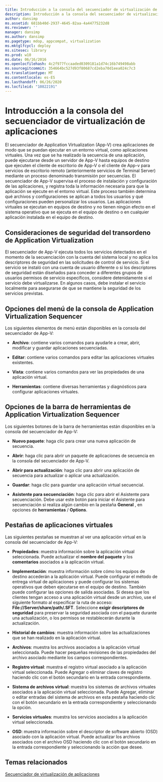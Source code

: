 ```yaml
---
title: Introducción a la consola del secuenciador de virtualización de aplicaciones
description: Introducción a la consola del secuenciador de virtualización de aplicaciones
author: dansimp
ms.assetid: 681bb40d-2937-4645-82aa-4a44775232d8
ms.reviewer: ''
manager: dansimp
ms.author: dansimp
ms.pagetype: mdop, appcompat, virtualization
ms.mktglfcycl: deploy
ms.sitesec: library
ms.prod: w10
ms.date: 06/16/2016
ms.openlocfilehash: 4c2f977fccaaded0309181a1d74c16b749498abb
ms.sourcegitcommit: 354664bc527d93f80687cd2eba70d1eea024c7c3
ms.translationtype: MT
ms.contentlocale: es-ES
ms.lasthandoff: 06/26/2020
ms.locfileid: "10822191"
---
```

# Introducción a la consola del secuenciador de virtualización de aplicaciones


El secuenciador de Application Virtualization (App-V) crea aplicaciones de modo que se puedan ejecutar en un entorno virtual, como aplicaciones virtuales. Una vez que se ha realizado la secuencia de una aplicación, puede ejecutarse desde un servidor de App-V hasta equipos de destino que ejecuten el cliente de escritorio de App-V o el cliente de App-v para servicios de escritorio remoto (anteriormente servicios de Terminal Server) mediante un proceso denominado transmisión por secuencias. El secuenciador de App-V supervisa el proceso de instalación y configuración de las aplicaciones, y registra toda la información necesaria para que la aplicación se ejecute en el entorno virtual. Este proceso también determina qué archivos y configuraciones se aplican a todos los usuarios y qué configuraciones pueden personalizar los usuarios. Las aplicaciones virtuales se ejecutan en equipos de destino y no tienen ningún efecto en el sistema operativo que se ejecuta en el equipo de destino o en cualquier aplicación instalada en el equipo de destino.

## Consideraciones de seguridad del transordeno de Application Virtualization


El secuenciador de App-V ejecuta todos los servicios detectados en el momento de la secuenciación con la cuenta del sistema local y no aplica los descriptores de seguridad en las solicitudes de control de servicio. Si el servicio se instaló con una cuenta de usuario diferente o si los descriptores de seguridad están diseñados para conceder a diferentes grupos de usuarios permisos de servicio específicos, considere detenidamente si el servicio debe virtualizarse. En algunos casos, debe instalar el servicio localmente para asegurarse de que se mantiene la seguridad de los servicios previstas.

## Opciones del menú de la consola de Application Virtualization Sequencer


Los siguientes elementos de menú están disponibles en la consola del secuenciador de App-V:

-   **Archivo**: contiene varios comandos para ayudarle a crear, abrir, modificar y guardar aplicaciones secuenciadas.

-   **Editar**: contiene varios comandos para editar las aplicaciones virtuales existentes.

-   **Vista**: contiene varios comandos para ver las propiedades de una aplicación virtual.

-   **Herramientas**: contiene diversas herramientas y diagnósticos para configurar aplicaciones virtuales.

## Opciones de la barra de herramientas de Application Virtualization Sequencer


Los siguientes botones de la barra de herramientas están disponibles en la consola del secuenciador de App-V:

-   **Nuevo paquete**: haga clic para crear una nueva aplicación de secuencia.

-   **Abrir**: haga clic para abrir un paquete de aplicaciones de secuencia en la consola del secuenciador de App-V.

-   **Abrir para actualización**: haga clic para abrir una aplicación de secuencia para actualizar o aplicar una actualización.

-   **Guardar**: haga clic para guardar una aplicación virtual secuencial.

-   **Asistente para secuenciación**: haga clic para abrir el Asistente para secuenciación. Debe usar este botón para iniciar el Asistente para secuenciación si realiza algún cambio en la pestaña **General** , en opciones de **herramientas**  /  **Options**.

## Pestañas de aplicaciones virtuales


Las siguientes pestañas se muestran al ver una aplicación virtual en la consola del secuenciador de App-V:

-   **Propiedades**: muestra información sobre la aplicación virtual seleccionada. Puede actualizar el **nombre del paquete** y los **comentarios** asociados a la aplicación virtual.

-   **Implementación**: muestra información sobre cómo los equipos de destino accederán a la aplicación virtual. Puede configurar el método de entrega virtual de aplicaciones y puede configurar los sistemas operativos que deben ejecutarse en el equipo de destino. También puede configurar las opciones de salida asociadas. Si desea que los clientes tengan acceso a una aplicación virtual desde un archivo, use el siguiente formato al especificar la ruta de acceso: **File://Server/share/path/.SFT**. Seleccione **exigir descriptores de seguridad** para preservar la seguridad asociada con el paquete durante una actualización, o los permisos se restablecerán durante la actualización.

-   **Historial de cambios**: muestra información sobre las actualizaciones que se han realizado en la aplicación virtual.

-   **Archivos**: muestra los archivos asociados a la aplicación virtual seleccionada. Puede hacer pequeñas revisiones de las propiedades del archivo asociado mediante los campos correspondientes.

-   **Registro virtual**: muestra el registro virtual asociado a la aplicación virtual seleccionada. Puede Agregar o eliminar claves de registro haciendo clic con el botón secundario en la entrada correspondiente.

-   **Sistema de archivos virtual**: muestra los sistemas de archivos virtuales asociados a la aplicación virtual seleccionada. Puede Agregar, eliminar o editar entradas del sistema de archivos en esta pestaña haciendo clic con el botón secundario en la entrada correspondiente y seleccionando la opción.

-   **Servicios virtuales**: muestra los servicios asociados a la aplicación virtual seleccionada.

-   **OSD**: muestra información sobre el descriptor de software abierto (OSD) asociado con la aplicación virtual. Puede actualizar los archivos asociados con el archivo OSD haciendo clic con el botón secundario en la entrada correspondiente y seleccionando la acción que desee.

## Temas relacionados


[Secuenciador de virtualización de aplicaciones](application-virtualization-sequencer.md)

 

 





